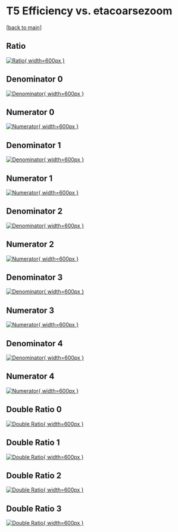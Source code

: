 # T5 Efficiency vs. etacoarsezoom

[[back to main](./)]



## Ratio

[![Ratio](../mtv/var/T5_xtr_211_-1_eff_etacoarsezoom.png){ width=600px }](../mtv/var/T5_xtr_211_-1_eff_etacoarsezoom.pdf)

## Denominator 0

[![Denominator](../mtv/den/T5_xtr_211_-1_eff_etacoarsezoom_den0.png){ width=600px }](../mtv/den/T5_xtr_211_-1_eff_etacoarsezoom_den0.pdf)

## Numerator 0

[![Numerator](../mtv/num/T5_xtr_211_-1_eff_etacoarsezoom_num0.png){ width=600px }](../mtv/num/T5_xtr_211_-1_eff_etacoarsezoom_num0.pdf)

## Denominator 1

[![Denominator](../mtv/den/T5_xtr_211_-1_eff_etacoarsezoom_den1.png){ width=600px }](../mtv/den/T5_xtr_211_-1_eff_etacoarsezoom_den1.pdf)

## Numerator 1

[![Numerator](../mtv/num/T5_xtr_211_-1_eff_etacoarsezoom_num1.png){ width=600px }](../mtv/num/T5_xtr_211_-1_eff_etacoarsezoom_num1.pdf)

## Denominator 2

[![Denominator](../mtv/den/T5_xtr_211_-1_eff_etacoarsezoom_den2.png){ width=600px }](../mtv/den/T5_xtr_211_-1_eff_etacoarsezoom_den2.pdf)

## Numerator 2

[![Numerator](../mtv/num/T5_xtr_211_-1_eff_etacoarsezoom_num2.png){ width=600px }](../mtv/num/T5_xtr_211_-1_eff_etacoarsezoom_num2.pdf)

## Denominator 3

[![Denominator](../mtv/den/T5_xtr_211_-1_eff_etacoarsezoom_den3.png){ width=600px }](../mtv/den/T5_xtr_211_-1_eff_etacoarsezoom_den3.pdf)

## Numerator 3

[![Numerator](../mtv/num/T5_xtr_211_-1_eff_etacoarsezoom_num3.png){ width=600px }](../mtv/num/T5_xtr_211_-1_eff_etacoarsezoom_num3.pdf)

## Denominator 4

[![Denominator](../mtv/den/T5_xtr_211_-1_eff_etacoarsezoom_den4.png){ width=600px }](../mtv/den/T5_xtr_211_-1_eff_etacoarsezoom_den4.pdf)

## Numerator 4

[![Numerator](../mtv/num/T5_xtr_211_-1_eff_etacoarsezoom_num4.png){ width=600px }](../mtv/num/T5_xtr_211_-1_eff_etacoarsezoom_num4.pdf)

## Double Ratio 0

[![Double Ratio](../mtv/ratio/T5_xtr_211_-1_eff_etacoarsezoom_ratio0.png){ width=600px }](../mtv/ratio/T5_xtr_211_-1_eff_etacoarsezoom_ratio0.pdf)

## Double Ratio 1

[![Double Ratio](../mtv/ratio/T5_xtr_211_-1_eff_etacoarsezoom_ratio1.png){ width=600px }](../mtv/ratio/T5_xtr_211_-1_eff_etacoarsezoom_ratio1.pdf)

## Double Ratio 2

[![Double Ratio](../mtv/ratio/T5_xtr_211_-1_eff_etacoarsezoom_ratio2.png){ width=600px }](../mtv/ratio/T5_xtr_211_-1_eff_etacoarsezoom_ratio2.pdf)

## Double Ratio 3

[![Double Ratio](../mtv/ratio/T5_xtr_211_-1_eff_etacoarsezoom_ratio3.png){ width=600px }](../mtv/ratio/T5_xtr_211_-1_eff_etacoarsezoom_ratio3.pdf)

